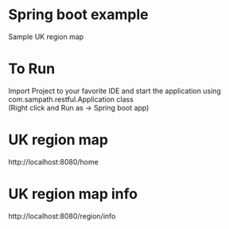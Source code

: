 # Spring boot example
Sample UK region map

# To Run
Import Project to your favorite IDE and start the application using com.sampath.restful.Application class<br />
(Right click and Run as -> Spring boot app)

# UK region map <br/> 
http://localhost:8080/home <br/>

# UK region map info <br/> 
http://localhost:8080/region/info

